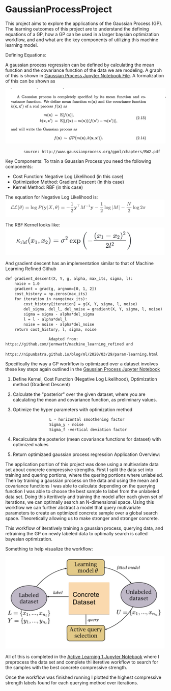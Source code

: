 # GaussianProcessProject

This project aims to explore the applications of the Gaussian Process (GP). The learning outcomes of this project are to understand the defining equations of a GP, how a GP can be used in a larger baysian optimization workflow, and and what are the key components of utilizing this machine learning model. 

Defining Equations:

A gaussian process regression can be defined by calculating the mean function and the covariance function of the data we are modeling. A graph of this is shown in  [Gaussian Process Jupyter Notebook File](https://github.com/evanpcosta/GaussianProcessProject/blob/main/Gaussianprocess.ipynb). A formalization of this can be shown as 

<img src="images/GPdef.png" width="750">

            source: http://www.gaussianprocess.org/gpml/chapters/RW2.pdf
            

Key Components:
To train a Gaussian Process you need the following components:
* Cost Function: Negative Log Likelihood (in this case)
* Optimization Method: Gradient Descent (in this case)
* Kernel Method: RBF (in this case)

The equation for Negative Log Likelihood is:
<img src="images/negloglike.png" width="500">

The RBF Kernel looks like:
<img src="images/rbf.png" width="500">

And gradient descent has an implementation similar to that of Machine Learning Refined Github
```
def gradient_descent(X, Y, g, alpha, max_its, sigma, l):
    noise = 1.0
    gradient = grad(g, argnum=[0, 1, 2])
    cost_history = np.zeros(max_its)
    for iteration in range(max_its):
        cost_history[iteration] = g(X, Y, sigma, l, noise)
        del_sigma, del_l, del_noise = gradient(X, Y, sigma, l, noise)
        sigma = sigma - alpha*del_sigma
        l = l - alpha*del_l
        noise = noise - alpha*del_noise
    return cost_history, l, sigma, noise
```
                       Adapted from: https://github.com/jermwatt/machine_learning_refined and 
                       https://nipunbatra.github.io/blog/ml/2020/03/29/param-learning.html

Specifically the way a GP workflow is optimizaed over a dataset involves these key steps again outlined in the [Gaussian Process Jupyter Notebook](https://github.com/evanpcosta/GaussianProcessProject/blob/main/Gaussianprocess.ipynb)

1. Define Kernel, Cost Function (Negative Log Likelihood), Optimization method (Gradient Descent)
2. Calculate the "posterior" over the given dataset, where you are calculating the mean and covariance function, as preliminary values.
3. Optimize the hyper parameters with optimization method
            

                       L - horizontal smoothening factor
                       Sigma_y - noise
                       Sigma_f -vertical deviation factor

4. Recalculate the posterior (mean covariance functions for dataset) with optimized values
5. Return optimizaed gaussian process regression
Application Overview:

The application portion of this project was done using a multivariate data set about concrete compressive strengths. First I split the data set into training and quering portions, where the quering portions where unlabeled. Then by training a gaussian process on the data and using the mean and covariance functions I was able to calculate depending on the querying function I was able to choose the best sample to label from the unlabeled data set. Doing this iteritively and training the model after each given set of iterations, we can optimally search an N-dimensional space. Using this workflow we can further abstract a model that query mutivariate parameters to create an optimized concrete sample over a global search space. Theoretically allowing us to make stronger and stronger concrete. 

This workflow of iteratively training a gaussian process, querying data, and retraining the GP on newly labeled data to optimally search is called bayesian optimization. 

Something to help visualize the workflow:

<img src="images/activelearning%20.png" width="500">            
          
    
    
All of this is completed in the [Active Learning 1 Jupyter Notebook](https://github.com/evanpcosta/GaussianProcessProject/blob/main/Activelearning1.ipynb) where I preprocess the data set and complete thi iteretive workflow to search for the samples with the best concrete compressive strength. 

Once the workflow was finished running I plotted the highest compressive strength labels found for each querying method over iterations. 




